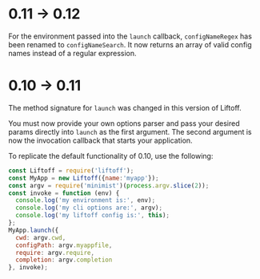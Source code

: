 # 0.11 -> 0.12
For the environment passed into the `launch` callback, `configNameRegex` has been renamed to `configNameSearch`.  It now returns an array of valid config names instead of a regular expression.


# 0.10 -> 0.11
The method signature for `launch` was changed in this version of Liftoff.

You must now provide your own options parser and pass your desired params directly into `launch` as the first argument.  The second argument is now the invocation callback that starts your application.

To replicate the default functionality of 0.10, use the following:
```js
const Liftoff = require('liftoff');
const MyApp = new Liftoff({name:'myapp'});
const argv = require('minimist')(process.argv.slice(2));
const invoke = function (env) {
  console.log('my environment is:', env);
  console.log('my cli options are:', argv);
  console.log('my liftoff config is:', this);
};
MyApp.launch({
  cwd: argv.cwd,
  configPath: argv.myappfile,
  require: argv.require,
  completion: argv.completion
}, invoke);
```
